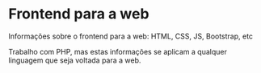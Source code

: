 # Frontend para a web

Informações sobre o frontend para a web: HTML, CSS, JS, Bootstrap, etc

Trabalho com PHP, mas estas informações se aplicam a qualquer linguagem que seja voltada para a web.
